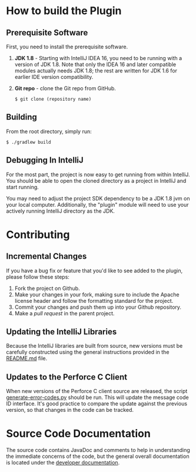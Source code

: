 # How to build the Plugin


## Prerequisite Software

First, you need to install the prerequisite software.

1. **JDK 1.8** - Starting with IntelliJ IDEA 16, you need to be running with
   a version of JDK 1.8.  Note that only the IDEA 16 and later compatible modules
   actually needs JDK 1.8; the rest are written for JDK 1.6 for earlier
   IDE version compatibility.
1. **Git repo** - clone the Git repo from GitHub.
   
   ```
   $ git clone (repository name)
   ```

## Building

From the root directory, simply run:

```
$ ./gradlew build
```


## Debugging In IntelliJ

For the most part, the project is now easy to get running from within
IntelliJ.  You should be able to open the cloned directory as a project
in IntelliJ and start running.

You may need to adjust the project SDK dependency to be a JDK 1.8 jvm on
your local computer.  Additionally, the "plugin" module will need to
use your actively running IntelliJ directory as the JDK.


# Contributing

## Incremental Changes

If you have a bug fix or feature that you'd like to see added to the plugin,
please follow these steps:

1. Fork the project on Github.
1. Make your changes in your fork, making sure to include the Apache license header
   and follow the formatting standard for the project.
1. Commit your changes and push them up into your Github repository.
1. Make a *pull request* in the parent project.


## Updating the IntelliJ Libraries

Because the IntelliJ libraries are built from source, new versions
must be carefully constructed using the general instructions provided
in the [README.md](lib/173/README.md) file.


## Updates to the Perforce C Client

When new versions of the Perforce C client source are released, the script
[generate-error-codes.py](p4java/generate-error-codes.py) should be run.  This will
update the message code ID interface.  It's good practice to compare the update against
the previous version, so that changes in the code can be tracked.


# Source Code Documentation

The source code contains JavaDoc and comments to help in understanding the immediate
concerns of the code, but the general overall documentation is located under the
[developer documentation](plugin/docs/developers).
